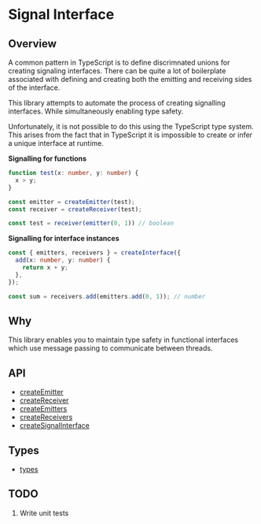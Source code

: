 Signal Interface
================

Overview
--------

A common pattern in TypeScript is to define discrimnated unions for creating
signaling interfaces. There can be quite a lot of boilerplate associated with
defining and creating both the emitting and receiving sides of the interface.

This library attempts to automate the process of creating signalling interfaces.
While simultaneously enabling type safety.

Unfortunately, it is not possible to do this using the TypeScript type system.
This arises from the fact that in TypeScript it is impossible to create or
infer a unique interface at runtime.

**Signalling for functions**

```ts
function test(x: number, y: number) {
  x > y;
}

const emitter = createEmitter(test);
const receiver = createReceiver(test);

const test = receiver(emitter(0, 1)) // boolean
```

**Signalling for interface instances**

```ts
const { emitters, receivers } = createInterface({
  add(x: number, y: number) {
    return x + y;
  },
});

const sum = receivers.add(emitters.add(0, 1)); // number
```

Why
---

This library enables you to maintain type safety in functional interfaces which
use message passing to communicate between threads.

API
---

- [createEmitter](./src/utils/createEmitter.ts)
- [createReceiver](./src/utils/createReceiver.ts)
- [createEmitters](./src/utils/createEmitters.ts)
- [createReceivers](./src/utils/createReceivers.ts)
- [createSignalInterface](./src/utils/createSignalInterface.ts)

Types
-----

- [types](.src/types.ts)

TODO
----

1. Write unit tests